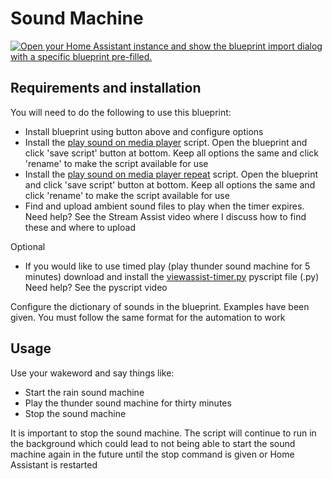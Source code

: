 # Sound Machine

[![Open your Home Assistant instance and show the blueprint import dialog with a specific blueprint pre-filled.](https://my.home-assistant.io/badges/blueprint_import.svg)](https://my.home-assistant.io/redirect/blueprint_import/?blueprint_url=https%3A%2F%2Fraw.githubusercontent.com%2Fdinki%2FView-Assist%2Frefs%2Fheads%2Fviewassist-soundmachine%2FView_Assist_custom_sentences%2FSound_Machine%2Fblueprint-soundmachine.yaml)


## Requirements and installation
You will need to do the following to use this blueprint:

* Install blueprint using button above and configure options
* Install the [play sound on media player](https://github.com/dinki/View-Assist/tree/main/View_Assist_scripts/Play_Sound_on_Media_Player) script.  Open the blueprint and click 'save script' button at bottom.  Keep all options the same and click 'rename' to make the script available for use
* Install the [play sound on media player repeat](https://github.com/dinki/View-Assist/tree/main/View_Assist_scripts/Play_Sound_on_Media_Player_Repeat) script.  Open the blueprint and click 'save script' button at bottom.  Keep all options the same and click 'rename' to make the script available for use
* Find and upload ambient sound files to play when the timer expires.  Need help?  See the Stream Assist video where I discuss how to find these and where to upload
 
Optional
* If you would like to use timed play (play thunder sound machine for 5 minutes) download and install the [viewassist-timer.py](https://github.com/dinki/View-Assist/blob/main/View_Assist_custom_sentences/Alarms_Reminders_Timers/viewassist-timer.py) pyscript file (.py) Need help?  See the pyscript video

Configure the dictionary of sounds in the blueprint.  Examples have been given.  You must follow the same format for the automation to work

## Usage

Use your wakeword and say things like:

* Start the rain sound machine
* Play the thunder sound machine for thirty minutes
* Stop the sound machine

It is important to stop the sound machine.  The script will continue to run in the background which could lead to not being able to start the sound machine again in the future until the stop command is given or Home Assistant is restarted
